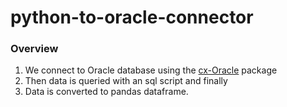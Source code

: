 # python-to-oracle-connector
### Overview
1. We connect to Oracle database using the [cx-Oracle](https://oracle.github.io/python-cx_Oracle/) package
1. Then data is queried with an sql script and finally
1. Data is converted to pandas dataframe.
